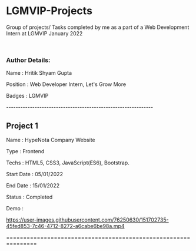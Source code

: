 # LGMVIP-Projects
Group of projects/ Tasks completed by me as a part of a Web Development Intern at LGMVIP January 2022

<br>

### Author Details:
<p>Name     : Hritik Shyam Gupta</p>
<p>Position : Web Developer Intern, Let's Grow More</p>
<p>Badges   : LGMVIP</p>
--------------------------------------------------------------


## Project 1
<p>Name       : HypeNota Company Website</p>
<p>Type       : Frontend </p>
<p>Techs      : HTML5, CSS3, JavaScript(ES6), Bootstrap.</p>
<p>Start Date : 05/01/2022</p>
<p>End Date   : 15/01/2022</p>
<p>Status     : Completed</p>
<p>Demo       :  </p>


https://user-images.githubusercontent.com/76250630/151702735-45fed853-7c46-4712-8272-a6cabe6be98a.mp4




===============================================================
